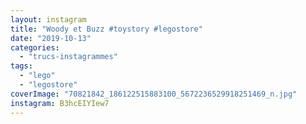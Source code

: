 ```yaml
---
layout: instagram
title: "Woody et Buzz #toystory #legostore"
date: "2019-10-13"
categories: 
  - "trucs-instagrammes"
tags: 
  - "lego"
  - "legostore"
coverImage: "70821842_186122515883100_5672236529918251469_n.jpg"
instagram: B3hcEIYIew7
---
```

